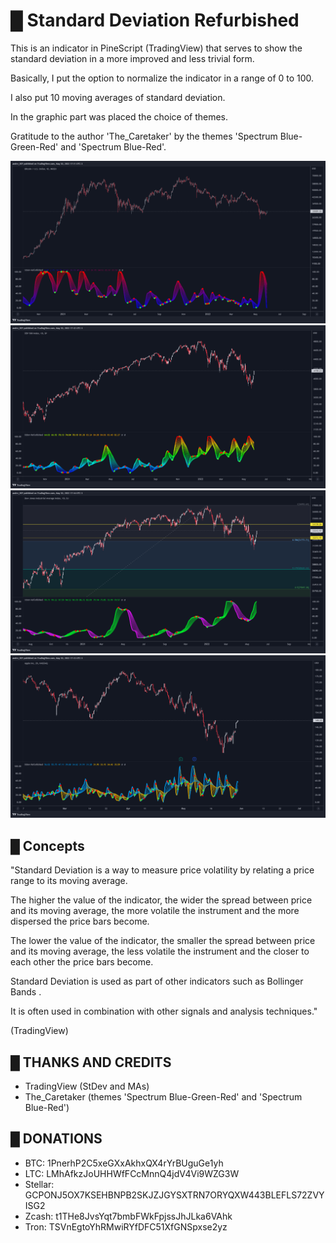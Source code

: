 # █ Standard Deviation Refurbished

This is an indicator in PineScript (TradingView) that serves to show the standard deviation in a more improved and less trivial form.

Basically, I put the option to normalize the indicator in a range of 0 to 100.

I also put 10 moving averages of standard deviation.

In the graphic part was placed the choice of themes.

Gratitude to the author 'The_Caretaker' by the themes 'Spectrum Blue-Green-Red' and 'Spectrum Blue-Red'.

![alt](images/01.png)
![alt](images/02.png)
![alt](images/03.png)
![alt](images/04.png)

## █ Concepts

"Standard Deviation is a way to measure price volatility by relating a price range to its moving average. 

The higher the value of the indicator, the wider the spread between price and its moving average, the more volatile the instrument and the more dispersed the price bars become. 

The lower the value of the indicator, the smaller the spread between price and its moving average, the less volatile the instrument and the closer to each other the price bars become. 

Standard Deviation is used as part of other indicators such as Bollinger Bands . 

It is often used in combination with other signals and analysis techniques."

(TradingView)

## █ THANKS AND CREDITS

- TradingView (StDev and MAs)
- The_Caretaker (themes 'Spectrum Blue-Green-Red' and 'Spectrum Blue-Red')

## █ DONATIONS

- BTC: 1PnerhP2C5xeGXxAkhxQX4rYrBUguGe1yh
- LTC: LMhAfkzJoUHHWfFCcMnnQ4jdV4Vi9WZG3W
- Stellar: GCPONJ5OX7KSEHBNPB2SKJZJGYSXTRN7ORYQXW443BLEFLS72ZVYISG2
- Zcash: t1THe8JvsYqt7bmbFWkFpjssJhJLka6VAhk
- Tron: TSVnEgtoYhRMwiRYfDFC51XfGNSpxse2yz

